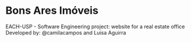 # Bons Ares Imóveis

EACH-USP - Software Engineering project: website for a real estate office Developed by: @camilacampos and Luisa Aguirra
